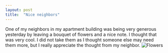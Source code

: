 ```yaml
---
layout: post
title:  "Nice neighbors"
---
```



One of my neighbors in my apartment building was being very generous yesterday by leaving a bouquet of flowers and a nice note. I thought that was very cool. I did not take them as I thought someone else may need them more, but I really appreciate the thought from my neighbor.
![Flowers](/tanyaselvog.github.io/assets/nice_neighbors.jpeg)